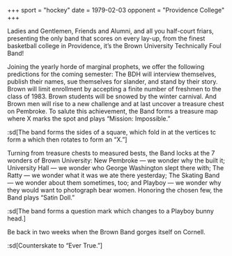 +++
sport = "hockey"
date = 1979-02-03
opponent = "Providence College"
+++

Ladies and Gentlemen, Friends and Alumni, and all you half-court friars, presenting the only band that scores on every lay-up, from the finest basketball college in Providence, it’s the Brown University Technically Foul Band!

Joining the yearly horde of marginal prophets, we offer the following predictions for the coming semester: The BDH will interview themselves, publish their names, sue themselves for slander, and stand by their story. Brown will limit enrollment by accepting a finite number of freshmen to the class of 1983. Brown students will be snowed by the winter carnival. And Brown men will rise to a new challenge and at last uncover a treasure chest on Pembroke. To salute this achievement, the Band forms a treasure map where X marks the spot and plays “Mission: Impossible.”

:sd[The band forms the sides of a square, which fold in at the vertices tc form a which then rotates to form an “X.”]

Turning from treasure chests to measured bests, the Band locks at the 7 wonders of Brown University: New Pembroke — we wonder why the built it; University Hall — we wonder who George Washington slept there with; The Ratty — we wonder what it was we ate there yesterday; The Skating Band — we wonder about them sometimes, too; and Playboy — we wonder why they would want to photograph bear women. Honoring the chosen few, the Band plays “Satin Doll.”

:sd[The band forms a question mark which changes to a Playboy bunny head.]

Be back in two weeks when the Brown Band gorges itself on Cornell.

:sd[Counterskate to “Ever True.”]
